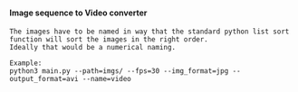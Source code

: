 #### Image sequence to Video converter

    The images have to be named in way that the standard python list sort function will sort the images in the right order.
    Ideally that would be a numerical naming.

    Example:
    python3 main.py --path=imgs/ --fps=30 --img_format=jpg --output_format=avi --name=video